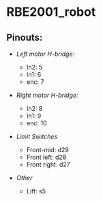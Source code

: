 # RBE2001_robot

**Pinouts:**
-------------

* *Left motor H-bridge:*
  * ln2: 5
  * ln1: 6
  * enc: 7

* *Right motor H-bridge:*
  * ln2: 8
  * ln1: 9
  * enc: 10

* *Limit Switches*
  * Front-mid: d29
  * Front left: d28
  * Front right: d27
  
* *Other*
  * Lift: s5
